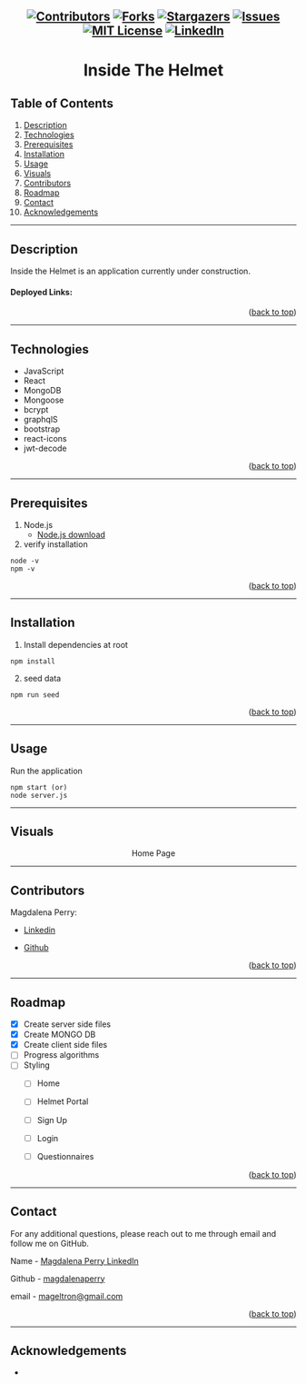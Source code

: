 <div id="top"></div>

<div align="center">

[![Contributors][contributors-shield]][contributors-url]
[![Forks][forks-shield]][forks-url]
[![Stargazers][stars-shield]][stars-url]
[![Issues][issues-shield]][issues-url]
[![MIT License][license-shield]][license-url]
[![LinkedIn][linkedin-shield]][linkedin-url]
---

<!-- <a href="https://github.com/magdalenaperry/InsideTheHelmet">
    <img src="https://via.placeholder.com/200" alt="Logo" width="100%" height="100%">
  </a> -->
    
# Inside The Helmet

</div>    
    
## Table of Contents
1. [Description](#description)
1. [Technologies](#technologies)
1. [Prerequisites](#prerequisites)
3. [Installation](#installation)
3. [Usage](#usage)
2. [Visuals](#visuals)
8. [Contributors](#contributors)
9. [Roadmap](#roadmap)
10. [Contact](#contact)
11. [Acknowledgements](#acknowledgements)

---
## Description
Inside the Helmet is an application currently under construction.
  
#### Deployed Links:  

<!-- [Los Amigos Link](https://morning-tor-09427.herokuapp.com/) -->


<p align="right">(<a href="#top">back to top</a>)</p>

---

## Technologies
- JavaScript
- React
- MongoDB
- Mongoose
- bcrypt
- graphqlS
- bootstrap
- react-icons
- jwt-decode
<!-- - @emailjs/browser -->

<p align="right">(<a href="#top">back to top</a>)</p>

---

## Prerequisites
1. Node.js
    - [Node.js download](https://nodejs.org/en/)
2. verify installation
```  
node -v
npm -v
```   
<p align="right">(<a href="#top">back to top</a>)</p>

---

## Installation
1. Install dependencies at root
```
npm install
```

2. seed data
```
npm run seed 
```


<p align="right">(<a href="#top">back to top</a>)</p>

---

## Usage  

Run the application
```
npm start (or)
node server.js
```
---

## Visuals
<div align="center">  
  Home Page
<!-- ![Home Page Image](/public/images/homepage.png) -->

---
</div>

## Contributors

Magdalena Perry: 

- [Linkedin](https://www.linkedin.com/in/magdalena-perry/)

- [Github](https://github.com/magdalenaperry)

<p align="right">(<a href="#top">back to top</a>)</p>

---
## Roadmap
- [x] Create server side files
- [x] Create MONGO DB
- [x] Create client side files
- [ ] Progress algorithms
- [ ] Styling  
    - [ ] Home   
    - [ ] Helmet Portal
    - [ ] Sign Up
    - [ ] Login
    - [ ] Questionnaires


<p align="right">(<a href="#top">back to top</a>)</p>

---
## Contact
For any additional questions, please reach out to me through email and follow me on GitHub.

Name - [Magdalena Perry LinkedIn](https:www.linkedin.com/in/magdalenaperry)

Github - [magdalenaperry](https://www.github.com/magdalenaperry)

email - [mageltron@gmail.com](mageltron@gmail.com)

<p align="right">(<a href="#top">back to top</a>)</p>

---
## Acknowledgements

-







[contributors-shield]: https://img.shields.io/github/contributors/magdalenaperry/InsideTheHelmet.svg?style=for-the-badge
[contributors-url]: https://github.com/magdalenaperry/InsideTheHelmet/graphs/contributors
[forks-shield]: https://img.shields.io/github/forks/magdalenaperry/InsideTheHelmet.svg?style=for-the-badge
[forks-url]: https://github.com/magdalenaperry/InsideTheHelmet/network/members
[stars-shield]: https://img.shields.io/github/stars/magdalenaperry/InsideTheHelmet.svg?style=for-the-badge
[stars-url]: https://github.com/magdalenaperry/InsideTheHelmet/stargazers
[issues-shield]: https://img.shields.io/github/issues/magdalenaperry/InsideTheHelmet.svg?style=for-the-badge
[issues-url]: https://github.com/magdalenaperry/InsideTheHelmet/issues
[license-shield]: https://img.shields.io/github/license/magdalenaperry/InsideTheHelmet.svg?style=for-the-badge
[license-url]: https://github.com/magdalenaperry/InsideTheHelmet/blob/master/LICENSE.txt
[linkedin-shield]: https://img.shields.io/badge/-LinkedIn-black.svg?style=for-the-badge&logo=linkedin&colorB=555
[linkedin-url]: https://linkedin.com/in/magdalenaperry
[product-screenshot]: images/screenshot.png

